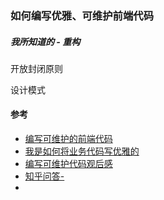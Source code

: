 ### 如何编写优雅、可维护前端代码

##### 我所知道的 - 重构

开放封闭原则

设计模式

#### 参考

- [编写可维护的前端代码](https://zhuanlan.zhihu.com/p/141633166)
- [我是如何将业务代码写优雅的](https://juejin.im/post/6844903833546702856)
- [编写可维护代码观后感](https://wufenfen.github.io/2017/03/12/%E3%80%8A%E7%BC%96%E5%86%99%E4%BC%98%E9%9B%85%E7%9A%84%E5%89%8D%E7%AB%AF%E4%B8%9A%E5%8A%A1%E4%BB%A3%E7%A0%81%E3%80%8B%E5%90%AC%E5%90%8E%E6%84%9F/)
- [知乎问答-](https://www.zhihu.com/search?type=content&q=%E7%BC%96%E5%86%99%E4%BC%98%E9%9B%85%E7%9A%84%E5%89%8D%E7%AB%AF%E4%B8%9A%E5%8A%A1%E4%BB%A3%E7%A0%81) 
- 

